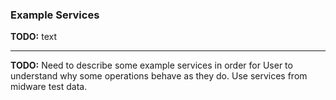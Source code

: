 ### Example Services

__TODO:__ text

---
__TODO:__ Need to describe some example services in order for User to understand why some operations behave as they do. Use services from midware test data.